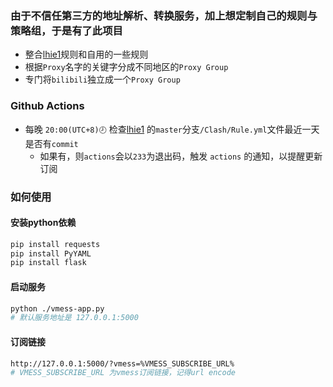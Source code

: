### 由于不信任第三方的地址解析、转换服务，加上想定制自己的规则与策略组，于是有了此项目
 - 整合[lhie1](https://github.com/lhie1/Rules)规则和自用的一些规则
 - 根据`Proxy`名字的关键字分成不同地区的`Proxy Group`
 - 专门将`bilibili`独立成一个`Proxy Group`
 
### Github Actions
 - 每晚 `20:00(UTC+8)🕗` 检查[lhie1](https://github.com/lhie1/Rules) 的`master`分支`/Clash/Rule.yml`文件最近一天是否有`commit`
    - 如果有，则`actions`会以`233`为退出码，触发 `actions` 的通知，以提醒更新订阅
    
### 如何使用
#### 安装python依赖 
 ```bash
pip install requests
pip install PyYAML
pip install flask
```
#### 启动服务
```bash
python ./vmess-app.py
# 默认服务地址是 127.0.0.1:5000
```
#### 订阅链接
```bash
http://127.0.0.1:5000/?vmess=%VMESS_SUBSCRIBE_URL%
# VMESS_SUBSCRIBE_URL 为vmess订阅链接，记得url encode
```

